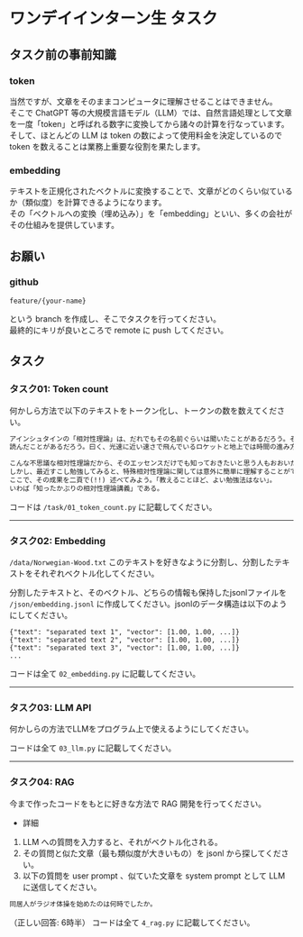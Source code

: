 # ワンデイインターン生 タスク

## タスク前の事前知識

### token
当然ですが、文章をそのままコンピュータに理解させることはできません。  
そこで ChatGPT 等の大規模言語モデル（LLM）では、自然言語処理として文章を一度「token」と呼ばれる数字に変換してから諸々の計算を行なっています。  
そして、ほとんどの LLM は token の数によって使用料金を決定しているので token を数えることは業務上重要な役割を果たします。

### embedding
テキストを正規化されたベクトルに変換することで、文章がどのくらい似ているか（類似度）を計算できるようになります。  
その「ベクトルへの変換（埋め込み）」を「embedding」といい、多くの会社がその仕組みを提供しています。

## お願い

### github
```
feature/{your-name}
```
という branch を作成し、そこでタスクを行ってください。  
最終的にキリが良いところで remote に push してください。  


## タスク

### タスク01: Token count
何かしら方法で以下のテキストをトークン化し、トークンの数を数えてください。


```txt
アインシュタインの「相対性理論」は、だれでもその名前ぐらいは聞いたことがあるだろう。そして、いろいろな「早分かり本」で、その理論のもたらす奇妙な諸帰結についても
読んだことがあるだろう。曰く、光速に近い速さで飛んでいるロケットと地上では時間の進み方が違う、とか、空間は曲がっている、とか、原子爆弾の理論的根拠となったＥ＝ｍｃ2 という方程式は相対性理論から帰結する・・・とか、である。

こんな不思議な相対性理論だから、そのエッセンスだけでも知っておきたいと思う人もおおいだろう。この私もその一人である。しかし、現代物理学の最高峰の一つがそんなかんたんにわかるはずがない、と尻込みしていまうひとが多いだろう（この私もそうでした）。
しかし、最近すこし勉強してみると、特殊相対性理論に関しては意外に簡単に理解することができることがわかった。
ここで、その成果を二頁で(!!) 述べてみよう。「教えることほど、よい勉強法はない」。
いわば「知ったかぶりの相対性理論講義」である。
```

コードは `/task/01_token_count.py` に記載してください。
___


### タスク02: Embedding
`/data/Norwegian-Wood.txt` このテキストを好きなように分割し、分割したテキストをそれぞれベクトル化してください。  

分割したテキストと、そのベクトル、どちらの情報も保持したjsonlファイルを `/json/embedding.jsonl` に作成してください。jsonlのデータ構造は以下のようにしてください。
```
{"text": "separated text 1", "vector": [1.00, 1.00, ...]}
{"text": "separated text 2", "vector": [1.00, 1.00, ...]}
{"text": "separated text 3", "vector": [1.00, 1.00, ...]}
...
```
コードは全て `02_embedding.py` に記載してください。
___


### タスク03: LLM API
何かしらの方法でLLMをプログラム上で使えるようにしてください。

コードは全て `03_llm.py` に記載してください。
___


### タスク04: RAG
今まで作ったコードをもとに好きな方法で RAG 開発を行ってください。  
* 詳細  
1. LLM への質問を入力すると、それがベクトル化される。
2. その質問と似た文章（最も類似度が大きいもの）を jsonl から探してください。
3. 以下の質問を user prompt 、似ていた文章を system prompt として LLM に送信してください。

```txt
同居人がラジオ体操を始めたのは何時でしたか。
```
（正しい回答: 6時半）
コードは全て `4_rag.py` に記載してください。
